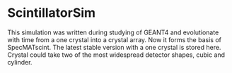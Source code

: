 # ScintillatorSim
This simulation was written during studying of GEANT4 and evolutionate with time from a one crystal into a crystal array. Now it forms the basis of SpecMATscint. The latest stable version with a one crystal is stored here. Crystal could take two of the most widespread detector shapes, cubic and cylinder.

